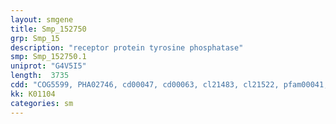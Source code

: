 ```yaml
---
layout: smgene
title: Smp_152750
grp: Smp_15
description: "receptor protein tyrosine phosphatase"
smp: Smp_152750.1
uniprot: "G4V5I5"
length:  3735
cdd: "COG5599, PHA02746, cd00047, cd00063, cl21483, cl21522, pfam00041, pfam00102, pfam00782, smart00060, smart00194, smart00404"
kk: K01104
categories: sm
---
```

